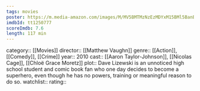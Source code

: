 ```yaml
---
tags: movies
poster: https://m.media-amazon.com/images/M/MV5BMTMzNzEzMDYxM15BMl5BanBnXkFtZTcwMTc0NTMxMw@@._V1_SX300.jpg
imdbId: tt1250777
scoreImdb: 7.6
length: 117 min
---
```


category:: [[Movies]]
director:: [[Matthew Vaughn]]
genre:: [[Action]], [[Comedy]], [[Crime]]
year:: 2010
cast:: [[Aaron Taylor-Johnson]], [[Nicolas Cage]], [[Chloë Grace Moretz]]
plot:: Dave Lizewski is an unnoticed high school student and comic book fan who one day decides to become a superhero, even though he has no powers, training or meaningful reason to do so.
watchlist::
rating::
